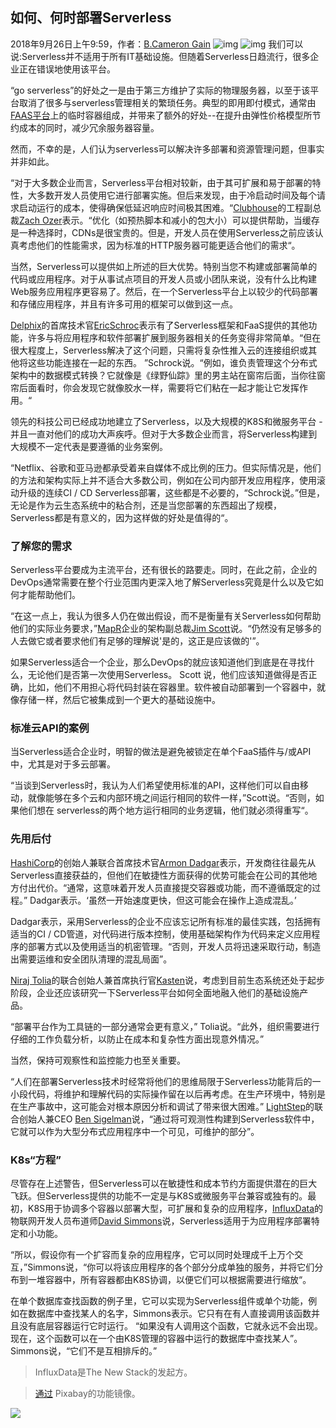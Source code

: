 
 ## 如何、何时部署Serverless
 2018年9月26日上午9:59，作者：[B.Cameron Gain](https://thenewstack.io/author/bruce-gain/)
 ![img](https://cdn.thenewstack.io/media/2018/09/cc6856ea-yellowstone-1589613_1280.jpg)
![img](https://cdn.thenewstack.io/static/img/Ebook-Promo-Images/EbookStory-PromoBanner-2018-Serverless-Book1.png)
我们可以说:Serverless并不适用于所有IT基础设施。但随着Serverless日趋流行，很多企业正在错误地使用该平台。

 “go serverless”的好处之一是由于第三方维护了实际的物理服务器，以至于该平台取消了很多与serverless管理相关的繁琐任务。典型的即用即付模式，通常由[FAAS平台](https://en.wikipedia.org/wiki/Function_as_a_service)上的临时容器组成，并带来了额外的好处--在提升由弹性价格模型所节约成本的同时，减少冗余服务器容量。

 然而，不幸的是，人们认为serverless可以解决许多部署和资源管理问题，但事实并非如此。

 “对于大多数企业而言，Serverless平台相对较新，由于其可扩展和易于部署的特性，大多数开发人员使用它进行部署实施。但后来发现，由于冷启动时间及每个请求启动运行的成本，使得确保低延迟响应时间极其困难。“[Clubhouse](https://clubhouse.io/)的工程副总裁[Zach Ozer](https://www.linkedin.com/in/zachary-ozer)表示。“优化（如预热脚本和减小的包大小）可以提供帮助，当缓存是一种选择时，CDNs是很宝贵的。但是，开发人员在使用Serverless之前应该认真考虑他们的性能需求，因为标准的HTTP服务器可能更适合他们的需求“。

 当然，Serverless可以提供如上所述的巨大优势。特别当您不构建或部署简单的代码或应用程序。对于从事试点项目的开发人员或小团队来说，没有什么比构建Web服务应用程序更容易了。然后，在一个Serverless平台上以较少的代码部署和存储应用程序，并且有许多可用的框架可以做到这一点。 

 [Delphix](https://www.delphix.com/)的首席技术官[EricSc​​ hroc](https://www.linkedin.com/in/ericschrock)表示有了Serverless框架和FaaS提供的其他功能，许多与将应用程序和软件部署扩展到服务器相关的任务变得非常简单。“但在很大程度上，Serverless解决了这个问题，只需将复杂性推入云的连接组织或其他将这些功能连接在一起的东西。 ”Schrock说。“例如，谁负责管理这个分布式架构中的数据模式转换？它就像是《绿野仙踪》里的男主站在窗帘后面，当你往窗帘后面看时，你会发现它就像胶水一样，需要将它们粘在一起才能让它发挥作用。“

 领先的科技公司已经成功地建立了Serverless，以及大规模的K8S和微服务平台 - 并且一直对他们的成功大声疾呼。但对于大多数企业而言，将Serverless构建到大规模不一定代表是要遵循的业务案例。

 “Netflix、谷歌和亚马逊都承受着来自媒体不成比例的压力。但实际情况是，他们的方法和架构实际上并不适合大多数公司，例如在公司内部开发应用程序，使用滚动升级的连续CI / CD Serverless部署，这些都是不必要的，“Schrock说。”但是，无论是作为云生态系统中的粘合剂，还是当您部署的东西超出了规模，Serverless都是有意义的，因为这样做的好处是值得的“。

 ### 了解您的需求
Serverless平台要成为主流平台，还有很长的路要走。同时，在此之前，企业的DevOps通常需要在整个行业范围内更深入地了解Serverless究竟是什么以及它如何才能帮助他们。

 “在这一点上，我认为很多人仍在做出假设，而不是衡量有关Serverless如何帮助他们的实际业务要求，”[MapR](https://mapr.com/)企业的架构副总裁[Jim Scott](https://mapr.com/blog/author/jim-scott/)说。“仍然没有足够多的人去做它或者要求他们有足够的理解说'是的，这正是应该做的'”。

 如果Serverless适合一个企业，那么DevOps的就应该知道他们到底是在寻找什么，无论他们是否第一次使用Serverless。 Scott 说，他们应该知道做得是否正确，比如，他们不用担心将代码封装在容器里。软件被自动部署到一个容器中，就像存储一样，然后它被集成到一个更大的基础设施中。


 ### 标准云API的案例
当Serverless适合企业时，明智的做法是避免被锁定在单个FaaS插件与/或API中，尤其是对于多云部署。

 “当谈到Serverless时，我认为人们希望使用标准的API，这样他们可以自由移动，就像能够在多个云和内部环境之间运行相同的软件一样，”Scott说。“否则，如果他们想在 serverless的两个地方运行相同的业务逻辑，他们就必须得重写“。

 ### 先用后付
[HashiCorp](https://www.hashicorp.com/)的创始人兼联合首席技术官[Armon Dadgar](https://www.linkedin.com/in/armon-dadgar)表示，开发商往往最先从Serverless直接获益的，但他们在敏捷性方面获得的优势可能会在公司的其他地方付出代价。“通常，这意味着开发人员直接提交容器或功能，而不遵循既定的过程。” Dadgar表示。‘虽然一开始速度更快，但这可能会在操作上造成混乱。’

 Dadgar表示，采用Serverless的企业不应该忘记所有标准的最佳实践，包括拥有适当的CI / CD管道，对代码进行版本控制，使用基础架构作为代码来定义应用程序的部署方式以及使用适当的机密管理。“否则，开发人员将迅速采取行动，制造出需要运维和安全团队清理的混乱局面”。

 [Niraj Tolia](https://www.linkedin.com/in/nirajtolia)的联合创始人兼首席执行官[Kasten](https://kasten.io/)说，考虑到目前生态系统还处于起步阶段，企业还应该研究一下Serverless平台如何全面地融入他们的基础设施产品。

 “部署平台作为工具链的一部分通常会更有意义，” Tolia说。“此外，组织需要进行仔细的工作负载分析，以防止在成本和复杂性方面出现意外情况。”

 当然，保持可观察性和监控能力也至关重要。

 “人们在部署Serverless技术时经常将他们的思维局限于Serverless功能背后的一小段代码，将维护和理解代码的实际操作留在以后再考虑。在生产环境中，特别是在生产事故中，这可能会对根本原因分析和调试了带来很大困难。” [LightStep](https://lightstep.com/)的联合创始人兼CEO [Ben Sigelman](https://www.linkedin.com/in/bensigelman)说，“通过将可观测性构建到Serverless软件中，它就可以作为大型分布式应用程序中一个可见，可维护的部分”。
 ###  K8s“方程”
尽管存在上述警告，但Serverless可以在敏捷性和成本节约方面提供潜在的巨大飞跃。但Serverless提供的功能不一定是与K8S或微服务平台兼容或独有的。最初，K8S用于协调多个容器以部署大型，可扩展和复杂的应用程序，[InfluxData](https://www.influxdata.com/)的物联网开发人员布道师[David Simmons](https://www.linkedin.com/in/davidgsimmons/)说，Serverless适用于为应用程序部署特定和小功能。

“所以，假设你有一个扩容而复杂的应用程序，它可以同时处理成千上万个交互，”Simmons说，“你可以将该应用程序的各个部分分成单独的服务，并将它们分布到一堆容器中，所有容器都由K8S协调，以便它们可以根据需要进行缩放“。

在单个数据库查找函数的例子里，它可以实现为Serverless组件或单个功能，例如在数据库中查找某人的名字，Simmons表示。它只有在有人直接调用该函数并且没有底层容器运行它时运行。 “如果没有人调用这个函数，它就永远不会出现。现在，这个函数可以在一个由K8S管理的容器中运行的数据库中查找某人”。Simmons说，“它们不是互相排斥的。”

 > InfluxData是The New Stack的发起方。


 > [通过](https://pixabay.com/en/yellowstone-national-park-wyoming-1589613/) Pixabay的功能镜像。
 
 ![](https://cdn.thenewstack.io/static/img/Ebook-Promo-Images/EbookStory-PromoBlock-2018-Serverless-Book1.png)
